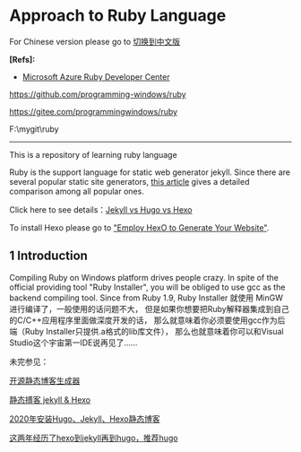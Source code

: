 # Approach to Ruby Language

For Chinese version please go to [切换到中文版](readme_cn.md)

**[Refs]:**
* [Microsoft Azure Ruby Developer Center](https://azure.microsoft.com/en-us/develop/ruby/)

[^_^]:
https://github.com/programming-windows/ruby

[^_^]:
https://gitee.com/programmingwindows/ruby

[^_^]:
F:\mygit\ruby

************************************

This is a repository of learning ruby language

Ruby is the support language for static web generator jekyll.
Since there are several popular static site generators, 
[this article](website/static_website_generator.md#jekyll-vs-hugo-vs-hexo) 
gives a detailed comparison among all popular ones.

Click here to see details：[Jekyll vs Hugo vs Hexo](website/static_website_generator.md#jekyll-vs-hugo-vs-hexo)

To install Hexo please go to 
["Employ HexO to Generate Your Website"](hexo/hexo.md).

## 1 Introduction

Compiling Ruby on Windows platform drives people crazy.
In spite of the official providing tool "Ruby Installer", 
you will be obliged to use gcc as the backend compiling tool.
Since from Ruby 1.9, Ruby Installer 就使用 MinGW 进行编译了，一般使用的话问题不大，
但是如果你想要把Ruby解释器集成到自己的C/C++应用程序里面做深度开发的话，
那么就意味着你必须要使用gcc作为后端（Ruby Installer只提供.a格式的lib库文件），
那么也就意味着你可以和Visual Studio这个宇宙第一IDE说再见了……

未完参见：

[开源静态博客生成器](https://www.simongong.net/xuan-ze-kun-nan-zheng/)

[静态搏客 jekyll & Hexo](http://chenall.net/post/jekyll_or_hexo/)

[2020年安装Hugo、Jekyll、Hexo静态博客](https://www.jianshu.com/p/d02d92f2c61d)

[这两年经历了hexo到jekyll再到hugo，推荐hugo](https://zhuanlan.zhihu.com/p/165271155)

[]()




